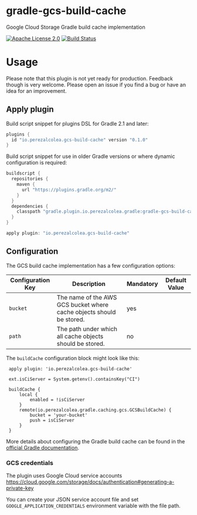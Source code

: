# gradle-gcs-build-cache

Google Cloud Storage Gradle build cache implementation

[![Apache License 2.0](https://img.shields.io/badge/License-Apache%20License%202.0-blue.svg)](https://www.apache.org/licenses/LICENSE-2.0.html)
[![Build Status](https://travis-ci.org/rpalcolea/gradle-gcs-build-cache.svg?branch=master)](https://travis-ci.org/rpalcolea/gradle-gcs-build-cache)

# Usage

Please note that this plugin is not yet ready for production. Feedback though is very welcome. Please open an issue if you find a bug or have an idea for an improvement.

## Apply plugin

Build script snippet for plugins DSL for Gradle 2.1 and later:

```groovy
plugins {
  id "io.perezalcolea.gcs-build-cache" version "0.1.0"
}
```

Build script snippet for use in older Gradle versions or where dynamic configuration is required:

```groovy
buildscript {
  repositories {
    maven {
      url "https://plugins.gradle.org/m2/"
    }
  }
  dependencies {
    classpath "gradle.plugin.io.perezalcolea.gradle:gradle-gcs-build-cache:0.1.0"
  }
}

apply plugin: "io.perezalcolea.gcs-build-cache"
```

## Configuration

The GCS build cache implementation has a few configuration options:

| Configuration Key | Description | Mandatory | Default Value |
| ----------------- | ----------- | --------- | ------------- |
| `bucket` | The name of the AWS GCS bucket where cache objects should be stored. | yes | |
| `path` | The path under which all cache objects should be stored. | no | |


The `buildCache` configuration block might look like this:

```
 apply plugin: 'io.perezalcolea.gcs-build-cache'
 
 ext.isCiServer = System.getenv().containsKey("CI")
 
 buildCache {
     local {
         enabled = !isCiServer
     }
     remote(io.perezalcolea.gradle.caching.gcs.GCSBuildCache) {
         bucket = 'your-bucket'
         push = isCiServer
     }
 }

```

More details about configuring the Gradle build cache can be found in the
[official Gradle documentation](https://docs.gradle.org/current/userguide/build_cache.html#sec:build_cache_configure).

### GCS credentials

The plugin uses Google Cloud service accounts https://cloud.google.com/storage/docs/authentication#generating-a-private-key

You can create your JSON service account file and set `GOOGLE_APPLICATION_CREDENTIALS` environment variable with the file path.